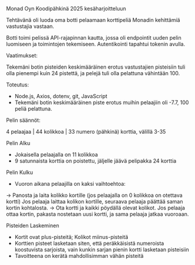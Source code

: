 Monad Oyn Koodipähkinä 2025 kesäharjoitteluun

Tehtävänä oli luoda oma botti pelaamaan korttipeliä Monadin kehittämiä vastustajia vastaan.

Botti toimi pelissä API-rajapinnan kautta, jossa oli endpointit uuden pelin luomiseen ja toimintojen tekemiseen. Autentikointi tapahtui tokenin avulla.

Vaatimukset:

Tekemäni botin pisteiden keskimääräinen erotus vastustajien pisteisiin tuli olla pienempi kuin 24 pistettä, ja pelejä tuli olla pelattuna vähintään 100.

Toteutus:

- Node.js, Axios, dotenv, git, JavaScript
- Tekemäni botin keskimääräinen piste erotus muihin pelaajiin oli -7.7, 100 peliä pelattuna.

Pelin säännöt:

4 pelaajaa | 44 kolikkoa | 33 numero (pähkinä) korttia, välillä 3-35

Pelin Alku

- Jokaisella pelaajalla on 11 kolikkoa
- 9 satunnaista korttia on poistettu, jäljelle jäävä pelipakka 24 korttia

Pelin Kulku

- Vuoron aikana pelaajilla on kaksi vaihtoehtoa:

-> Panosta ja laita kolikko kortille (jos pelaajalla on 0 kolikkoa on otettava kortti)
Jos pelaaja laittaa kolikon kortille, seuraava pelaaja päättää saman kortin kohtalosta.
-> Ota kortti ja kaikki pöydällä olevat kolikot.
Jos pelaaja ottaa kortin, pakasta nostetaan uusi kortti, ja sama pelaaja jatkaa vuoroaan.

Pisteiden Laskeminen

- Kortit ovat plus-pisteitä; Kolikot miinus-pisteitä
- Korttien pisteet lasketaan siten, että peräkkäisistä numeroista koostuvista sarjoista, vain kunkin sarjan pienin kortti lasketaan pisteisiin
- Tavoitteena on kerätä mahdollisimman vähän pisteitä

